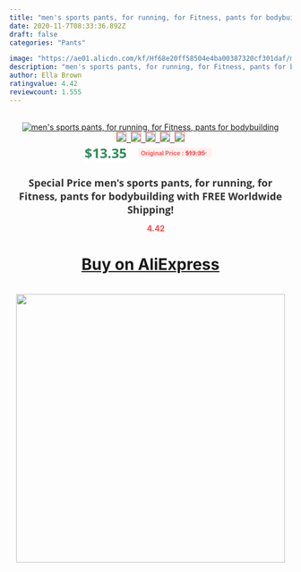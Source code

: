 ```yaml
---
title: "men's sports pants, for running, for Fitness, pants for bodybuilding"
date: 2020-11-7T08:33:36.892Z
draft: false
categories: "Pants"

image: "https://ae01.alicdn.com/kf/Hf68e20ff58504e4ba00387320cf301daf/men-s-sports-pants-for-running-for-Fitness-pants-for-bodybuilding.jpg"
description: "men's sports pants, for running, for Fitness, pants for bodybuilding"
author: Ella Brown
ratingvalue: 4.42
reviewcount: 1.555
---
```

<br>
<div style="text-align: center;">
<a href="https://s.click.aliexpress.com/e/_9Jcljr" target="_blank" rel="nofollow noopener noreferrer"><img alt="men's sports pants, for running, for Fitness, pants for bodybuilding" class="magnifier-image" src="https://ae01.alicdn.com/kf/Hf68e20ff58504e4ba00387320cf301daf/men-s-sports-pants-for-running-for-Fitness-pants-for-bodybuilding.jpg_640x640.jpg">
<br>
<img style="border:1px solid salmon" src="https://ae01.alicdn.com/kf/Hf68e20ff58504e4ba00387320cf301daf/men-s-sports-pants-for-running-for-Fitness-pants-for-bodybuilding.jpg_120x120.jpg">&nbsp;&nbsp;<img style="border:1px solid salmon" src="https://ae01.alicdn.com/kf/H54174e29ca5d4ccf82a3e472346b8f62z/men-s-sports-pants-for-running-for-Fitness-pants-for-bodybuilding.jpg_120x120.jpg">&nbsp;&nbsp;<img style="border:1px solid salmon" src="https://ae01.alicdn.com/kf/H9084eea91baf4247adaa3d41c54d65c0X/men-s-sports-pants-for-running-for-Fitness-pants-for-bodybuilding.jpg_120x120.jpg">&nbsp;&nbsp;<img style="border:1px solid salmon" src="https://ae01.alicdn.com/kf/H1ad04f96c41b4c85a9557f54f62b76b0y/men-s-sports-pants-for-running-for-Fitness-pants-for-bodybuilding.jpg_120x120.jpg">&nbsp;&nbsp;<img style="border:1px solid salmon" src="https://ae01.alicdn.com/kf/Hfd150ab97dae4db2bbd8477821afb175u/men-s-sports-pants-for-running-for-Fitness-pants-for-bodybuilding.jpg_120x120.jpg"></a></div><br0>
<div style="text-align: center;"><span style="background-color: white; border: 0px; box-sizing: border-box; color: seagreen; display: inline-block; font-family: &quot;open sans&quot; , &quot;arial&quot; , &quot;helvetica&quot; , sans-serif , &quot;heiti&quot;; font-size: 24px; font-stretch: inherit; font-weight: 700; line-height: inherit; margin: 0px 10px 0px 0px; padding: 0px; vertical-align: middle;">$13.35 </span>
<span style="background: rgb(255 , 241 , 241); border-radius: 3px; border: 0px; box-sizing: border-box; color: #ff4747; display: inline-block; font-family: inherit; font-size: 12px; font-stretch: inherit; font-style: inherit; font-variant: inherit; font-weight: 600; line-height: inherit; margin: 0px; padding: 2px 5px; transform: scale(0.9); vertical-align: middle;">Original Price : <b style="text-decoration: line-through;">$13.35 </b> &nbsp;&nbsp;</span></div>
<h1 style="color: #333333; display: inline-block; font-family: &quot;open sans&quot; , &quot;arial&quot; , &quot;helvetica&quot; , sans-serif , &quot;heiti&quot;; font-size: 18px; font-stretch: inherit; font-weight: 700; text-align: center;">Special Price men's sports pants, for running, for Fitness, pants for bodybuilding with FREE Worldwide Shipping!</h1>
<div style="color: #ff4747; text-align: center;">
<img src="https://4.bp.blogspot.com/-M0ZcTcb-5uY/XleCXlxnR4I/AAAAAAAAAEc/OrjgMkXV1oMQFaCRZj5HQwOCBcu3w1FegCPcBGAYYCw/s1600/star.png" style="height: 15px;">&nbsp;<b>4.42</b></div>
<div class="button_cont" align="center"><a class="buynow_a" href="https://s.click.aliexpress.com/e/_9Jcljr" target="_blank" rel="nofollow noopener noreferrer"><H1>Buy on AliExpress</H1></a></div><br>
<div class="separator" style="clear: both; text-align: center;">
<img src="https://lh3.googleusercontent.com/-pTy5HemUv9M/XlePHvY0dAI/AAAAAAAAAE4/0nX5iRUoIWY8eMW9Dpxeirr157OZliDIgCLcBGAsYHQ/s1600/badge.gif" width="480">
</div>
